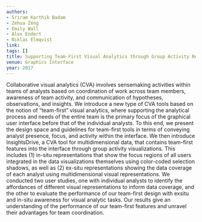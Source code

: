 ```yaml
---
authors:
- Sriram Karthik Badam
- Zehua Zeng
- Emily Wall
- Alex Endert
- Niklas Elmqvist
link:
tags: []
title: Supporting Team-First Visual Analytics through Group Activity Representations.
venue: Graphics Interface
year: 2017
---
```

Collaborative visual analytics (CVA) involves sensemaking activities within teams of analysts based on coordination of work across team members, awareness of team activity, and communication of hypotheses, observations, and insights. We introduce a new type of CVA tools based on the notion of “team-first” visual analytics, where supporting the analytical process and needs of the entire team is the primary focus of the graphical user interface before that of the individual analysts. To this end, we present the design space and guidelines for team-first tools in terms of conveying analyst presence, focus, and activity within the interface. We then introduce InsightsDrive, a CVA tool for multidimensional data, that contains team-first features into the interface through group activity visualizations. This includes (1) in-situ representations that show the focus regions of all users integrated in the data visualizations themselves using color-coded selection shadows, as well as (2) ex-situ representations showing the data coverage of each analyst using multidimensional visual representations. We conducted two user studies, one with individual analysts to identify the affordances of different visual representations to inform data coverage, and the other to evaluate the performance of our team-first design with exsitu and in-situ awareness for visual analytic tasks. Our results give an understanding of the performance of our team-first features and unravel their advantages for team coordination.